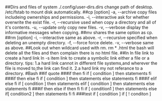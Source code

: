##Dirs and files of system
    ./.config/user-dirs.dirs change path of desktop.
    /etc/fstab to mount disk automatically.
##cp [option]
    -a, --archive      copy files includeing ownerships and permissions.
    -i, --interactive  ask for whether overwrite the exist file.
    -r, --recursive    used when copy a directory and all of it's contents.
    -u, --update       only copy new files. 
    -v, --verbose      display the informative messages when copying.
##mv shares the same option as cp.
##rm [option]
    -i, --interactive  same as above.
    -r, --recursive    specified when deleting an unempty directory.
    -f, --force        force delete.
    -v, --verbose      same as above.
##Look out when wildcard used with rm.
    rm * .html
    the bash will delete all the files and then complain there is no html file.
##ln
    ln file link     to create a hard link
    ln -s item link  to create a symbolic link either a file or a directory.
    tips:
        1.a hard link cannot in different file systems,and wherever the file is moved to,the link can find it.
        2.a hard link my not referance to a directory.
#Bash
##if quote
###if then fi
    if [ condition ]
    then
        statements
    fi
###if then else fi
    if [ condition ]
    then
        statements
    else
        statements
    fi
###if elif else fi
    if [ condition ]
    then
        statements
    elif [ condition ]
    then
        statements
    else
        statements
    fi
###if then else if then fi fi
    if [ condition1 ]
    then
        statements
    else
        if[ condition2 ]
        then
            statements
        fi
    fi
###test
    if [ condition ]
    if [ ! conditon ]
